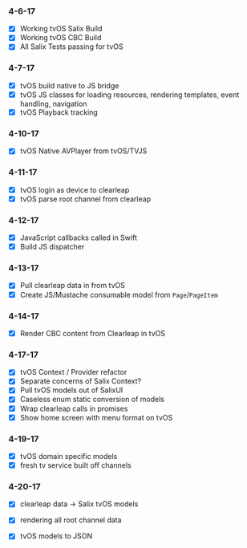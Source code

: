 ### 4-6-17
 - [x] Working tvOS Salix Build
 - [x] Working tvOS CBC Build
 - [x] All Salix Tests passing for tvOS
  
### 4-7-17
 - [x] tvOS build native to JS bridge
 - [x] tvOS JS classes for loading resources, rendering templates, event handling, navigation
 - [x] tvOS Playback tracking
  
### 4-10-17
 - [x] tvOS Native AVPlayer from tvOS/TVJS
 
### 4-11-17
 - [x] tvOS login as device to clearleap
 - [x] tvOS parse root channel from clearleap
 
### 4-12-17 
 - [x] JavaScript callbacks called in Swift
 - [x] Build JS dispatcher 
 
### 4-13-17
 - [x] Pull clearleap data in from tvOS
 - [x] Create JS/Mustache consumable model from `Page`/`PageItem`

### 4-14-17
 - [x] Render CBC content from Clearleap in tvOS
 
### 4-17-17
 - [x] tvOS Context / Provider refactor
 - [x] Separate concerns of Salix Context?
 - [x] Pull tvOS models out of SalixUI
 - [x] Caseless enum static conversion of models 
 - [x] Wrap clearleap calls in promises
 - [x] Show home screen with menu format on tvOS
 
### 4-19-17
 - [x] tvOS domain specific models
 - [x] fresh tv service built off channels
 
### 4-20-17
 - [x] clearleap data -> Salix tvOS models
 - [x] rendering all root channel data
 - [x] tvOS models to JSON

